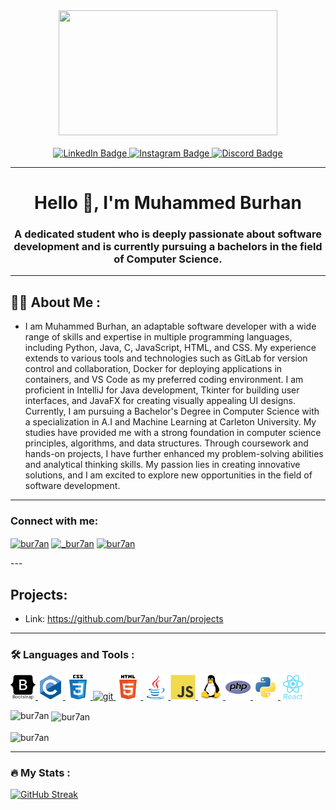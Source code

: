 <div id="header" align="center">
  <img src="https://raw.githubusercontent.com/gist/patevs/b007a0e98fb216438d4cbf559fac4166/raw/88f20c9d749d756be63f22b09f3c4ac570bc5101/programming.gif" width="350" height="200"/>
  <br>
  <div id="badges">
     <br>
    <a href="https://www.linkedin.com/in/muhammed-burhan-abbb40274/">
        <img src="https://img.shields.io/badge/LinkedIn-blue?style=for-the-badge&logo=linkedin&logoColor=white" alt="LinkedIn Badge"/>
    <a/>
    <a href="https://www.instagram.com/m_burhanxz/">
      <img src="https://img.shields.io/badge/Instagram-800080?style=for-the-badge&logo=instagram&logoColor=white" alt="Instagram Badge"/>
    <a/>
   <a href="https://discord.com/channels/@me">
    <img src="https://img.shields.io/badge/Discord-7289DA?style=for-the-badge&logo=discord&logoColor=white" alt="Discord Badge"/>
    <a/>
  </div>
</div>
      
---
<h1 align="center">Hello 👋, I'm Muhammed Burhan</h1>
<h3 align="center">A dedicated student who is deeply passionate about software development and is currently pursuing a bachelors in the field of Computer Science.</h3>

---
## :man_technologist: About Me :

- I am Muhammed Burhan, an adaptable software developer with a wide range of skills and expertise in multiple programming languages, including Python, Java, C, JavaScript, HTML, and CSS. My experience extends to various tools and technologies such as GitLab for version control and collaboration, Docker for deploying applications in containers, and VS Code as my preferred coding environment. I am proficient in IntelliJ for Java development, Tkinter for building user interfaces, and JavaFX for creating visually appealing UI designs. Currently, I am pursuing a Bachelor's Degree in Computer Science with a specialization in A.I and Machine Learning at Carleton University. My studies have provided me with a strong foundation in computer science principles, algorithms, and data structures. Through coursework and hands-on projects, I have further enhanced my problem-solving abilities and analytical thinking skills. My passion lies in creating innovative solutions, and I am excited to explore new opportunities in the field of software development.
      
---
<h3 align="left">Connect with me:</h3>
<p align="left">
<a href="https://www.linkedin.com/in/muhammed-burhan-abbb40274/" target="blank"><img align="center" src="https://raw.githubusercontent.com/rahuldkjain/github-profile-readme-generator/master/src/images/icons/Social/linked-in-alt.svg" alt="bur7an" height="30" width="40" /></a>
<a href="https://www.instagram.com/m_burhanxz/" target="blank"><img align="center" src="https://raw.githubusercontent.com/rahuldkjain/github-profile-readme-generator/master/src/images/icons/Social/instagram.svg" alt="_bur7an" height="30" width="40" /></a>
<a href="https://leetcode.com/bur7an/" target="blank"><img align="center" src="https://raw.githubusercontent.com/rahuldkjain/github-profile-readme-generator/master/src/images/icons/Social/leet-code.svg" alt="bur7an" height="30" width="40" /></a>
</p>
---

## Projects:
- Link: https://github.com/bur7an/bur7an/projects




      
---

### :hammer_and_wrench: Languages and Tools :
      
<div>
  <p align="left"> <a href="https://getbootstrap.com" target="_blank" rel="noreferrer"> <img src="https://raw.githubusercontent.com/devicons/devicon/master/icons/bootstrap/bootstrap-plain-wordmark.svg" alt="bootstrap" width="40" height="40"/> </a> <a href="https://www.cprogramming.com/" target="_blank" rel="noreferrer"> <img src="https://raw.githubusercontent.com/devicons/devicon/master/icons/c/c-original.svg" alt="c" width="40" height="40"/> </a> <a href="https://www.w3schools.com/css/" target="_blank" rel="noreferrer"> <img src="https://raw.githubusercontent.com/devicons/devicon/master/icons/css3/css3-original-wordmark.svg" alt="css3" width="40" height="40"/> </a> <a href="https://git-scm.com/" target="_blank" rel="noreferrer"> <img src="https://www.vectorlogo.zone/logos/git-scm/git-scm-icon.svg" alt="git" width="40" height="40"/> </a> <a href="https://www.w3.org/html/" target="_blank" rel="noreferrer"> <img src="https://raw.githubusercontent.com/devicons/devicon/master/icons/html5/html5-original-wordmark.svg" alt="html5" width="40" height="40"/> </a> <a href="https://www.java.com" target="_blank" rel="noreferrer"> <img src="https://raw.githubusercontent.com/devicons/devicon/master/icons/java/java-original.svg" alt="java" width="40" height="40"/> </a> <a href="https://developer.mozilla.org/en-US/docs/Web/JavaScript" target="_blank" rel="noreferrer"> <img src="https://raw.githubusercontent.com/devicons/devicon/master/icons/javascript/javascript-original.svg" alt="javascript" width="40" height="40"/> </a> <a href="https://www.linux.org/" target="_blank" rel="noreferrer"> <img src="https://raw.githubusercontent.com/devicons/devicon/master/icons/linux/linux-original.svg" alt="linux" width="40" height="40"/> </a> <a href="https://www.php.net" target="_blank" rel="noreferrer"> <img src="https://raw.githubusercontent.com/devicons/devicon/master/icons/php/php-original.svg" alt="php" width="40" height="40"/> </a> <a href="https://www.python.org" target="_blank" rel="noreferrer"> <img src="https://raw.githubusercontent.com/devicons/devicon/master/icons/python/python-original.svg" alt="python" width="40" height="40"/> </a> <a href="https://reactjs.org/" target="_blank" rel="noreferrer"> <img src="https://raw.githubusercontent.com/devicons/devicon/master/icons/react/react-original-wordmark.svg" alt="react" width="40" height="40"/> </a> </p>

<p><img align="left" src="https://github-readme-stats.vercel.app/api/top-langs?username=bur7an&show_icons=true&locale=en&layout=compact" alt="bur7an" /></p>

<p>&nbsp;<img align="center" src="https://github-readme-stats.vercel.app/api?username=bur7an&show_icons=true&locale=en" alt="bur7an" /></p>

<p><img align="center" src="https://github-readme-streak-stats.herokuapp.com/?user=bur7an&" alt="bur7an" /></p>
</div>
      
---

### :fire: My Stats :
      
[![GitHub Streak](http://github-readme-streak-stats.herokuapp.com?user=bur7an&theme=github-dark-blue&date_format=M%20j%5B%2C%20Y%5D&mode=weekly&exclude_days=Sun%2CSat)](https://git.io/streak-stats)
